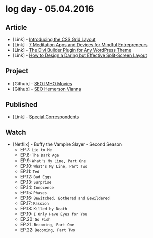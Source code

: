 # log day - 05.04.2016

## Article

- \[Link\] - [Introducing the CSS Grid Layout](http://www.sitepoint.com/introducing-the-css-grid-layout/)
- \[Link\] - [7 Meditation Apps and Devices for Mindful Entrepreneurs](http://www.sitepoint.com/7-meditation-apps-and-devices-for-mindful-entrepreneurs/)
- \[Link\] - [The Divi Builder Plugin for Any WordPress Theme](http://www.sitepoint.com/divi-builder-plugin/)
- \[Link\] - [How to Design a Daring but Effective Split-Screen Layout](http://www.sitepoint.com/how-to-design-a-daring-but-effective-split-screen-layout/)


## Project

- \[Github\] - [SEO IMHO Movies](https://github.com/headquarters-solutions/imhomovies.github.io)
- \[Github\] - [SEO Hemerson Vianna](https://github.com/headquarters-solutions/hemersonvianna.github.io)


## Published 

- \[Link\] - [Special Correspondents](http://imhomovies.com.br/opinions/netflix/special-correspondents/)


## Watch

- \[Netflix\] - Buffy the Vampire Slayer - Second Season
  - EP.7: `Lie to Me`
  - EP.8: `The Dark Age`
  - EP.9: `What's My Line, Part One`
  - EP.10: `What's My Line, Part Two`
  - EP.11: `Ted`
  - EP.12: `Bad Eggs`
  - EP.13: `Surprise`
  - EP.14: `Innocence`
  - EP.15: `Phases`
  - EP.16: `Bewitched, Bothered and Bewildered`
  - EP.17: `Passion`
  - EP.18: `Killed by Death`
  - EP.19: `I Only Have Eyes for You`
  - EP.20: `Go Fish`
  - EP.21: `Becoming, Part One`
  - EP.22: `Becoming, Part Two`
